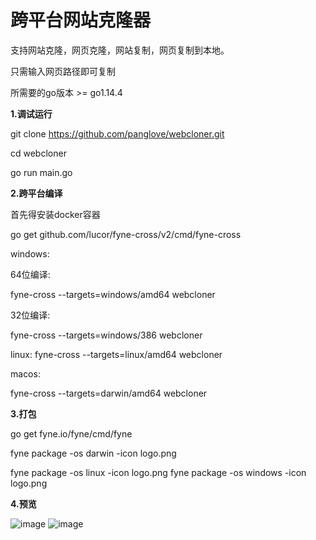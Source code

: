 # 跨平台网站克隆器

支持网站克隆，网页克隆，网站复制，网页复制到本地。

只需输入网页路径即可复制


所需要的go版本 >= go1.14.4 


**1.调试运行** 

git clone https://github.com/panglove/webcloner.git

cd webcloner


go run main.go

**2.跨平台编译**


首先得安装docker容器

go get github.com/lucor/fyne-cross/v2/cmd/fyne-cross


windows:

64位编译:

fyne-cross --targets=windows/amd64 webcloner

32位编译:

fyne-cross --targets=windows/386 webcloner


linux:
fyne-cross --targets=linux/amd64 webcloner


macos:

fyne-cross --targets=darwin/amd64 webcloner


**3.打包**

go get fyne.io/fyne/cmd/fyne



fyne package -os darwin -icon logo.png

fyne package -os linux -icon logo.png
fyne package -os windows -icon logo.png




**4.预览**


![image](https://gitee.com/seelove792/GoEthWallet/raw/master/image/5.png)
![image](https://gitee.com/seelove792/GoEthWallet/raw/master/image/6.png)
